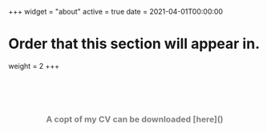 +++
widget = "about"
active = true
date = 2021-04-01T00:00:00

# Order that this section will appear in.
weight = 2
+++

<br/><br/>
<br/>

<center><h3> <span style="color:grey"> A copt of my CV can be downloaded [here]() </span> </h3></center>